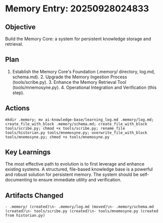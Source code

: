 # Memory Entry: 20250928024833

## Objective
Build the Memory Core: a system for persistent knowledge storage and retrieval.

## Plan
1. Establish the Memory Core's Foundation (.memory/ directory, log.md, schema.md). 2. Upgrade the Memory Ingestion Process (tools/scribe.py). 3. Enhance the Memory Retrieval Tool (tools/mnemosyne.py). 4. Operational Integration and Verification (this step).

## Actions
```
mkdir .memory; mv ai-knowledge-base/learning_log.md .memory/log.md; create_file_with_block .memory/schema.md; create_file_with_block tools/scribe.py; chmod +x tools/scribe.py; rename_file tools/historian.py tools/mnemosyne.py; overwrite_file_with_block tools/mnemosyne.py; chmod +x tools/mnemosyne.py
```

## Key Learnings
The most effective path to evolution is to first leverage and enhance existing systems. A structured, file-based knowledge base is a powerful and robust solution for persistent memory. The system should be self-documenting to ensure immediate utility and verification.

## Artifacts Changed
```
- .memory/ (created)\n- .memory/log.md (moved)\n- .memory/schema.md (created)\n- tools/scribe.py (created)\n- tools/mnemosyne.py (created from historian.py)
```
